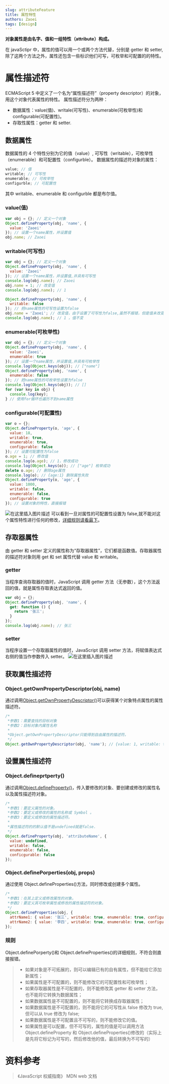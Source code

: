 ```yaml
---
slug: attributeFeature
title: 属性特性
authors: Zaoei
tags: [design]
---
```


<!--truncate-->

**对象属性是由名字、值和一组特性（attribute）构成。**

在 javaSctipr 中，属性的值可以用一个或两个方法代替，分别是 getter 和 setter,除了这两个方法之外，属性还包含一些标识他们可写，可枚举和可配置的的特性。

# 属性描述符

ECMAScript 5 中定义了一个名为“属性描述符”（property descriptor）的对象，用这个对象代表属性的特性。
属性描述符分为两种：

- 数据属性：value(值)、writale(可写性)、enumerable(可枚举性)和 configurable(可配置性)。
- 存取性属性：getter 和 setter.

## 数据属性

数据属性的 4 个特性分别为它的值（value）, 可写性（writable），可枚举性（enumerable）和可配置性（configurble）。
数据属性的描述符对象的属性：

```javascript
value; // 值
writable; // 可写性
enumerable; // 可枚举性
configurble; // 可配置性
```

其中 writable、enumerable 和 configurble 都是布尔值。

### value(值)

```javascript
var obj = {}; // 定义一个对象
Object.defineProperty(obj, 'name', {
  value: 'Zaoei'
}); // 设置一个name属性，并设置值
obj.name; // Zaoei
```

### writable(可写性)

```javascript
var obj = {}; // 定义一个对象
Object.defineProperty(obj, 'name', {
  value: 'Zaoei'
}); // 设置一个name属性，并设置值,并具有可写性
console.log(obj.name); // Zaoei
obj.name = 1; // 改变值
console.log(obj.name); // 1

Object.defineProperty(obj, 'name', {
  writable: false
}); // 把name属性的可写性设置为false
obj.name = 'Zaoei'; // 改变值，由于设置了可写性为false,虽然不报错，但是值未改变。
console.log(obj.name); // 1 ，值不变
```

### enumerable(可枚举性)

```javascript
var obj = {}; // 定义一个对象
Object.defineProperty(obj, 'name', {
  value: 'Zaoei',
  enumerable: true
}); // 设置一个name属性，并设置值,并具有可枚举性
console.log(Object.keys(obj)); // ["name"]
Object.defineProperty(obj, 'name', {
  enumerable: false
}); // 把name属性的可枚举性设置为false
console.log(Object.keys(obj)); // []
for (var key in obj) {
  console.log(key);
} // 使用for循环也遍历不到name属性
```

### configurable(可配置性)

```javascript
var o = {};
Object.defineProperty(o, 'age', {
  value: 18,
  writable: true,
  enumerable: true,
  configurable: false
}); // 设置可配置性为false
o.age = 1; // 修改值
console.log(o.age); // 1，修改成功
console.log(Object.keys(o)); // ["age"] 枚举成功
delete o.age; // 删除age属性
console.log(o); // {age:1} 删除属性失败
Object.defineProperty(o, 'age', {
  value: 1000,
  writable: false,
  enumerable: false,
  configurable: true
}); // 设置对象的特性，直接报错
```

![在这里插入图片描述](https://img-blog.csdnimg.cn/20210321115858120.png)
可以看到一旦对属性的可配置性设置为 false,就不能对这个属性特性进行任何的修改，[详细规则请看最下](#_153)。

## 存取器属性

由 getter 和 setter 定义的属性称为“存取器属性”，它们都是函数值。存取器属性的描述符对象则用 get 和 set 属性代替 value 和 writable。

### getter

当程序查询存取器的值时，JavaScript 调用 getter 方法（无参数），这个方法返回的值，就是属性存取表达式返回的值。

```javascript
var obj = {};
Object.defineProperty(obj, 'name', {
  get: function () {
    return '张三';
  }
});
console.log(obj.name); // 张三
```

### setter

当程序设置一个存取器属性的值时，JavaScript 调用 setter 方法，将赋值表达式右侧的值当作参数传入 setter。
![在这里插入图片描述](https://img-blog.csdnimg.cn/20210321122947482.png?x-oss-process=image/watermark,type_ZmFuZ3poZW5naGVpdGk,shadow_10,text_aHR0cHM6Ly9ibG9nLmNzZG4ubmV0L3dlaXhpbl81NjExNzU1OQ==,size_16,color_FFFFFF,t_70)

## 获取属性描述符

### Object.getOwnPropertyDescriptor(obj, name)

通过调用[Object.getOwnPropertyDescriptor()](https://developer.mozilla.org/zh-CN/docs/Web/JavaScript/Reference/Global_Objects/Object/getOwnPropertyDescriptor)可以获得某个对象特点属性的属性描述符。

```javascript
/*
 *参数1：需要查找的目标对象
 *参数2：目标对象内属性名称
 *
 *Object.getOwnPropertyDescriptor只能得到自由属性的描述符。
 */
Object.getOwnPropertyDescriptor(obj, 'name'); // {value: 1, writable: true, enumerable: true, configurable: true}
```

## 设置属性描述符

### Object.defineprtperty()

通过调用[Object.defineProperty()](https://developer.mozilla.org/zh-CN/docs/Web/JavaScript/Reference/Global_Objects/Object/defineProperty)，传入要修改的对象、要创建或修改的属性名以及属性描述符对象。

```javascript
/*
 *参数1：要定义属性的对象。
 *参数2：要定义或修改的属性的名称或 Symbol 。
 *参数3：要定义或修改的属性描述符。
 *
 *属性描述符的的默认值不是undefined就是false.
 */
Object.defineProperty(obj, 'attributeName', {
  value: undefined,
  writable: false,
  enumerable: false,
  conficgurable: false
});
```

### Object.definePorperties(obj, props)

通过使用 Object.defineProperties()方法，同时修改或创建多个属性。

```javascript
/*
 *参数1：在其上定义或修改属性的对象。
 *参数2：要定义其可枚举属性或修改的属性描述符的对象。
 */
Object.defineProperties(obj, {
  attrName1: { value: '张三', writable: true, enumerable: true, configurable: true },
  attrName2: { value: '李四', writable: true, enumerable: true, configurable: true }
});
```

### 规则

Object.definePorperty()和 Object.defineProperties()的详细规则，不符合则直接报错。

> - 如果对象是不可拓展的，则可以编辑已有的自有属性，但不能给它添加新属性；
> - 如果属性是不可配置的，则不能修改它的可配置性和可枚举性；
> - 如果存取器属性是不可配置的，则不能修改其 getter 和 setter 方法，也不能将它转换为数据属性；
> - 如果数据属性是不可配置的，则不能将它转换成存取器属性；
> - 如果数据属性是不可配置的，则不能将它的可写性从 false 修改为 true,但可以从 true 修改为 false;
> - 如果数据属性是不可配置且不可写的，则不能修改它的值。
> - 如果属性是可以配置，但不可写的，属性的值是可以调用方法 Object.defineProperty 和 Object.defineProperties()修改的（实际上是先将它标记为可写的，然后修改他的值，最后转换为不可写的）

# 资料参考

> 《JavaScript 权威指南》
> MDN web 文档
